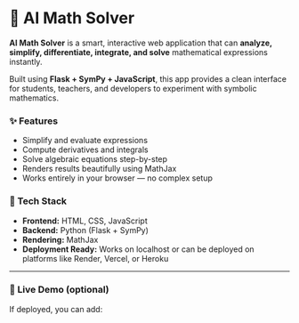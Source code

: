 # 🧮 AI Math Solver

**AI Math Solver** is a smart, interactive web application that can **analyze, simplify, differentiate, integrate, and solve** mathematical expressions instantly.

Built using **Flask + SymPy + JavaScript**, this app provides a clean interface for students, teachers, and developers to experiment with symbolic mathematics.

### ✨ Features
-  Simplify and evaluate expressions  
-  Compute derivatives and integrals  
-  Solve algebraic equations step-by-step  
-  Renders results beautifully using MathJax  
-  Works entirely in your browser — no complex setup  

### 🧠 Tech Stack
- **Frontend:** HTML, CSS, JavaScript  
- **Backend:** Python (Flask + SymPy)  
- **Rendering:** MathJax  
- **Deployment Ready:** Works on localhost or can be deployed on platforms like Render, Vercel, or Heroku  

---

### 🚀 Live Demo (optional)
If deployed, you can add:
